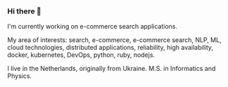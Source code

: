 ### Hi there 👋


I'm currently working on e-commerce search applications. 

My area of interests: search, e-commerce, e-commerce search, NLP, ML, cloud technologies, distributed applications, reliability, high availability, docker, kubernetes, DevOps, python, ruby, nodejs.

I live in the Netherlands, originally from Ukraine. M.S. in Informatics and Physics.

<!--
**frutik/frutik** is a ✨ _special_ ✨ repository because its `README.md` (this file) appears on your GitHub profile.

Here are some ideas to get you started:

- 🔭 I’m currently working on ...
- 🌱 I’m currently learning ...
- 👯 I’m looking to collaborate on ...
- 🤔 I’m looking for help with ...
- 💬 Ask me about ...
- 📫 How to reach me: ...
- 😄 Pronouns: ...
- ⚡ Fun fact: ...
-->
